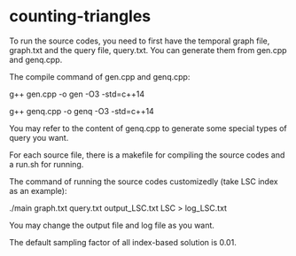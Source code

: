 # counting-triangles

To run the source codes, you need to first have the temporal graph file, graph.txt and the query file, query.txt. You can generate them from gen.cpp and genq.cpp.

The compile command of gen.cpp and genq.cpp:

g++ gen.cpp -o gen -O3 -std=c++14

g++ genq.cpp -o genq -O3 -std=c++14

You may refer to the content of genq.cpp to generate some special types of query you want.

For each source file, there is a makefile for compiling the source codes and a run.sh for running.

The command of running the source codes customizedly (take LSC index as an example):

./main graph.txt query.txt output_LSC.txt LSC > log_LSC.txt

You may change the output file and log file as you want.

The default sampling factor of all index-based solution is 0.01.
